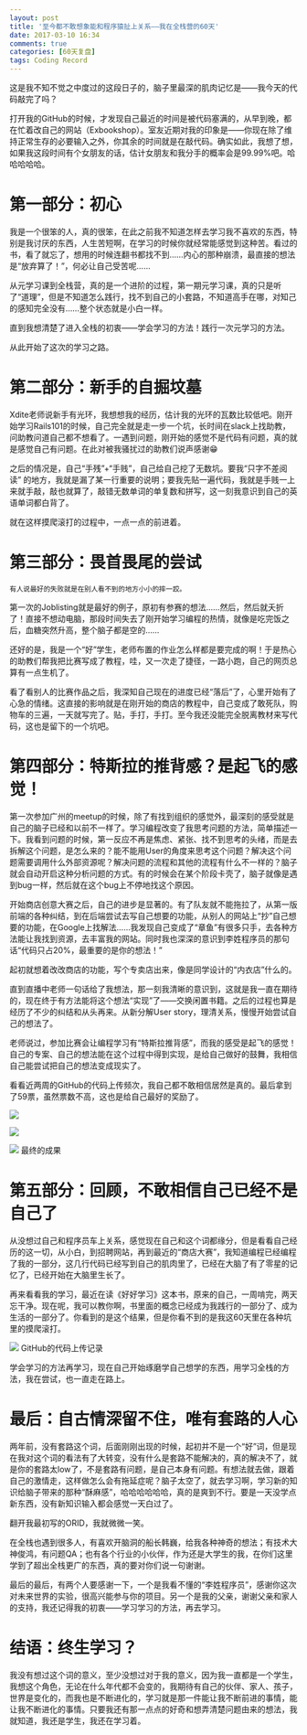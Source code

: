 ```yaml
---
layout: post
title: '至今都不敢想象能和程序猿扯上关系——我在全栈营的60天'
date: 2017-03-10 16:34
comments: true
categories: [60天复盘]
tags: Coding Record
---
```

这是我不知不觉之中度过的这段日子的，脑子里最深的肌肉记忆是——我今天的代码敲完了吗？

打开我的GitHub的时候，才发现自己最近的时间是被代码塞满的，从早到晚，都在忙着改自己的网站（Exbookshop）。室友近期对我的印象是——你现在除了维持正常生存的必要输入之外，你其余的时间就是在敲代码。确实如此，我想了想，如果我这段时间有个女朋友的话，估计女朋友和我分手的概率会是99.99%吧。哈哈哈哈哈。

# 第一部分：初心

我是一个很笨的人，真的很笨，在此之前我不知道怎样去学习我不喜欢的东西，特别是我讨厌的东西，人生苦短啊，在学习的时候你就经常能感觉到这种苦。看过的书，看了就忘了，想用的时候连翻书都找不到……内心的那种崩溃，最直接的想法是“放弃算了！”，何必让自己受苦呢……

从元学习课到全栈营，真的是一个进阶的过程，第一期元学习课，真的只是听了“道理”，但是不知道怎么践行，找不到自己的小套路，不知道高手在哪，对知己的感知完全没有……整个状态就是小白一样。

直到我想清楚了进入全栈的初衷——学会学习的方法！践行一次元学习的方法。

从此开始了这次的学习之路。

# 第二部分：新手的自掘坟墓

Xdite老师说新手有光环，我想想我的经历，估计我的光环的瓦数比较低吧。刚开始学习Rails101的时候，自己完全就是走一步一个坑，长时间在slack上找助教，问助教问道自己都不想看了。一遇到问题，刚开始的感觉不是代码有问题，真的就是感觉自己有问题。在此对被我骚扰过的助教们说声感谢😁

之后的情况是，自己“手残”+“手贱”，自己给自己挖了无数坑。要我“只字不差阅读” 的地方，我就是漏了某一行重要的说明；要我先贴一遍代码，我就是手贱一上来就手敲，敲也就算了，敲错无数单词的单复数和拼写，这一刻我意识到自己的英语单词都白背了。

就在这样摸爬滚打的过程中，一点一点的前进着。

# 第三部分：畏首畏尾的尝试

	有人说最好的失败就是在别人看不到的地方小小的摔一跤。

第一次的Joblisting就是最好的例子，原初有参赛的想法……然后，然后就夭折了！直接不想动电脑，那段时间失去了刚开始学习编程的热情，就像是吃完饭之后，血糖突然升高，整个脑子都是空的……

还好的是，我是一个“好”学生，老师布置的作业怎么样都是要完成的啊！于是热心的助教们帮我把比赛写成了教程，哇，又一次走了捷径，一路小跑，自己的网页总算有一点生机了。

看了看别人的比赛作品之后，我深知自己现在的进度已经“落后”了，心里开始有了心急的情绪。这直接的影响就是在刚开始的商店的教程中，自己变成了敢死队，购物车的三遍，一天就写完了。贴，手打，手打。至今我还没能完全脱离教材来写代码，这也是留下的一个坑吧。

# 第四部分：特斯拉的推背感？是起飞的感觉！

第一次参加广州的meetup的时候，除了有找到组织的感觉外，最深刻的感受就是自己的脑子已经和以前不一样了。学习编程改变了我思考问题的方法，简单描述一下。我看到问题的时候，第一反应不再是焦虑、紧张、找不到思考的头绪，而是去拆解这个问题，是怎么来的？能不能用User的角度来思考这个问题？解决这个问题需要调用什么外部资源呢？解决问题的流程和其他的流程有什么不一样的？脑子就会自动开启这种分析问题的方式。有的时候会在某个阶段卡壳了，脑子就像是遇到bug一样，然后就在这个bug上不停地找这个原因。

开始商店创意大赛之后，自己的进步是显著的。有了队友就不能拖拉了，从第一版前端的各种纠结，到在后端尝试去写自己想要的功能，从别人的网站上“抄”自己想要的功能，在Google上找解法……我发现自己变成了“章鱼”有很多只手，去各种方法能让我找到资源，去丰富我的网站。同时我也深深的意识到李姓程序员的那句话“代码只占20%，最重要的是你的想法！”

起初就想着改改商店的功能，写个专卖店出来，像是同学设计的“内衣店”什么的。

直到直播中老师一句话给了我想法，那一刻我清晰的意识到，这就是我一直在期待的，现在终于有方法能将这个想法“实现”了——交换闲置书籍。之后的过程也算是经历了不少的纠结和从头再来。从新分解User story，理清关系，慢慢开始尝试自己的想法了。

老师说过，参加比赛会让编程学习有“特斯拉推背感”，而我的感受是起飞的感觉！自己的专案、自己的想法能在这个过程中得到实现，是给自己做好的鼓舞，我相信自己能尝试把自己的想法变成现实了。

看看近两周的GitHub的代码上传频次，我自己都不敢相信居然是真的。最后拿到了59票，虽然票数不高，这也是给自己最好的奖励了。

 ![](https://ww1.sinaimg.cn/large/006tNc79gy1fdhtu6poicj31400p0b29.jpg)

 ![](https://ww2.sinaimg.cn/large/006tNc79gy1fdhtu3t38mj31400p0nc4.jpg)

 ![](https://ww4.sinaimg.cn/large/006tNc79gy1fdhtu3915kj31400p07qn.jpg)
 	最终的成果

# 第五部分：回顾，不敢相信自己已经不是自己了

从没想过自己和程序员车上关系，感觉现在自己和这个词都缘分，但是看看自己经历的这一切，从小白，到招聘网站，再到最近的“商店大赛”，我知道编程已经编程了我的一部分，这几行代码已经写到自己的肌肉里了，已经在大脑了有了零星的记忆了，已经开始在大脑里生长了。

再来看看我的学习，最近在读《好好学习》这本书，原来的自己，一周啃完，两天忘干净。现在呢，我可以教你啊，书里面的概念已经成为我践行的一部分了、成为生活的一部分了。你看到的是这个结果，但是你看不到的是我这60天里在各种坑里的摸爬滚打。

![](https://ww3.sinaimg.cn/large/006tNbRwgy1fde8hv50tnj305h04ojre.jpg)
GitHub的代码上传记录

学会学习的方法再学习，现在自己开始琢磨学自己想学的东西，用学习全栈的方法，我在尝试，也一直走在路上。

# 最后：自古情深留不住，唯有套路的人心

两年前，没有套路这个词，后面刚刚出现的时候，起初并不是一个“好”词，但是现在我对这个词的看法有了大转变，没有什么是套路不能解决的，真的解决不了，就是你的套路太low了，不是套路有问题，是自己本身有问题。有想法就去做，跟着自己的激情走，这样做怎么会有拖延症呢？脑子太空了，就去学习啊，学习新的知识给脑子带来的那种“酥麻感”，哈哈哈哈哈哈，真的是爽到不行。要是一天没学点新东西，没有新知识输入都会感觉一天白过了。

翻开我最初写的ORID，我就微微一笑。

在全栈也遇到很多人，有喜欢开脑洞的船长韩巍，给我各种神奇的想法；有技术大神俊鸿，有问题QA；也有各个行业的小伙伴，作为还是大学生的我，在你们这里学到了超出全栈更广的东西，真的要对你们说一句谢谢。

最后的最后，有两个人要感谢一下，一个是我看不懂的“李姓程序员”，感谢你这次对未来世界的实验，很高兴能参与你的项目。另一个是我的父亲，谢谢父亲和家人的支持，我还记得我的初衷——学习学习的方法，再去学习。

# 结语：终生学习？

我没有想过这个词的意义，至少没想过对于我的意义，因为我一直都是一个学生，我想这个角色，无论在什么年代都不会变的，我期待有自己的伙伴、家人、孩子，世界是变化的，而我也是不断进化的，学习就是那一件能让我不断前进的事情，能让我不断进化的事情。只要我还有那一点点的好奇和想弄清楚问题由来的想法，我就知道，我还是学生，我还在学习着。
